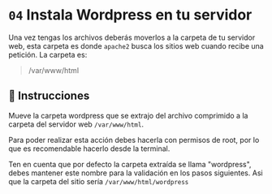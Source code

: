 # `04` Instala Wordpress en tu servidor

Una vez tengas los archivos deberás moverlos a la carpeta de tu servidor web, esta carpeta es donde `apache2` busca los sitios web cuando recibe una petición. La carpeta es:

> /var/www/html

## 📝 Instrucciones

Mueve la carpeta wordpress que se extrajo del archivo comprimido a la carpeta del servidor web `/var/www/html`.

Para poder realizar esta acción debes hacerla con permisos de root, por lo que es recomendable hacerlo desde la terminal.

Ten en cuenta que por defecto la carpeta extraída se llama "wordpress", debes mantener este nombre para la validación en los pasos siguientes. Asi que la carpeta del sitio sería `/var/www/html/wordpress`